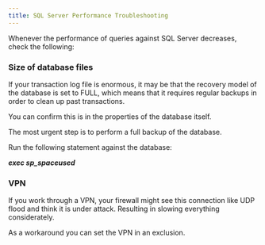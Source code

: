 ```yaml
---
title: SQL Server Performance Troubleshooting
---
```

Whenever the performance of queries against SQL Server decreases, check the following:
### Size of database files
If your transaction log file is enormous, it may be that the recovery model of the database is set to FULL, which means that it requires regular backups in order to clean up past transactions.  

You can confirm this is in the properties of the database itself.  

The most urgent step is to perform a full backup of the database.  

Run the following statement against the database:  

***exec sp_spaceused***
### VPN
If you work through a VPN, your firewall might see this connection like UDP flood and think it is under attack. Resulting in slowing everything considerately.  

As a workaround you can set the VPN in an exclusion.
